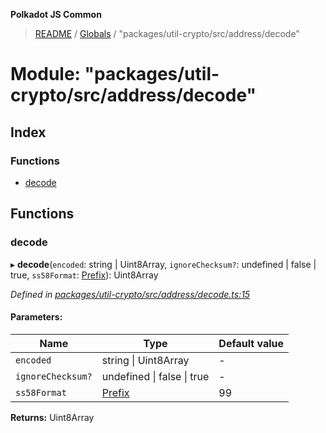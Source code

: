 **Polkadot JS Common**

> [README](../README.md) / [Globals](../globals.md) / "packages/util-crypto/src/address/decode"

# Module: "packages/util-crypto/src/address/decode"

## Index

### Functions

* [decode](_packages_util_crypto_src_address_decode_.md#decode)

## Functions

### decode

▸ **decode**(`encoded`: string \| Uint8Array, `ignoreChecksum?`: undefined \| false \| true, `ss58Format`: [Prefix](_packages_util_crypto_src_address_types_.md#prefix)): Uint8Array

*Defined in [packages/util-crypto/src/address/decode.ts:15](https://github.com/polkadot-js/common/blob/975103fd/packages/util-crypto/src/address/decode.ts#L15)*

#### Parameters:

Name | Type | Default value |
------ | ------ | ------ |
`encoded` | string \| Uint8Array | - |
`ignoreChecksum?` | undefined \| false \| true | - |
`ss58Format` | [Prefix](_packages_util_crypto_src_address_types_.md#prefix) | 99 |

**Returns:** Uint8Array
